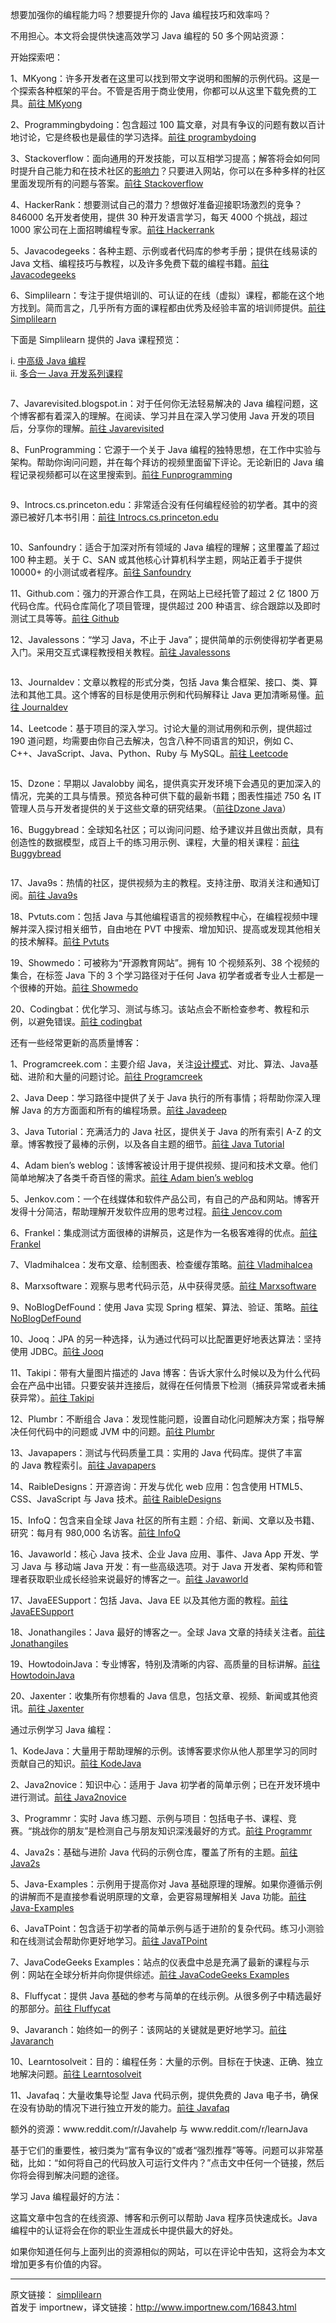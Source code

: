 <p>想要加强你的编程能力吗？想要提升你的 Java 编程技巧和效率吗？</p>
<p>不用担心。本文将会提供快速高效学习 Java 编程的 50 多个网站资源：</p>
<p>开始探索吧：</p>
<p>1、MKyong：许多开发者在这里可以找到带文字说明和图解的示例代码。这是一个探索各种框架的平台。不管是否用于商业使用，你都可以从这里下载免费的工具。<a class="external" href="http://www.mkyong.com/" rel="nofollow" target="_blank">前往 MKyong</a></p>
<p>2、Programmingbydoing：包含超过 100 篇文章，对具有争议的问题有数以百计地讨论，它是终极也是最佳的学习选择。<a class="external" href="http://programmingbydoing.com/" rel="nofollow" target="_blank">前往 programbydoing</a></p>
<p>3、Stackoverflow：面向通用的开发技能，可以互相学习提高；解答将会如何同时提升自己能力和在技术社区的<span class="wp_keywordlink"><a class="external" title="影响力" href="http://www.amazon.cn/gp/product/B0044KME2E/ref=as_li_qf_sp_asin_il_tl?ie=UTF8&amp;tag=importnew-23&amp;linkCode=as2&amp;camp=536&amp;creative=3200&amp;creativeASIN=B0044KME2E" rel="nofollow" target="_blank">影响力</a>？只要进入网站，你可以在多种多样的社区里面发现所有的问题与答案。<a class="external" href="http://stackoverflow.com/questions/tagged/java" rel="nofollow" target="_blank">前往 Stackoverflow</a></span></p>
<p>4、HackerRank：想要测试自己的潜力？想做好准备迎接职场激烈的竞争？846000 名开发者使用，提供 30 种开发语言学习，每天 4000 个挑战，超过 1000 家公司在上面招聘编程专家。<a class="external" href="https://www.hackerrank.com/school" rel="nofollow" target="_blank">前往 Hackerrank</a></p>
<p>5、Javacodegeeks：各种主题、示例或者代码库的参考手册；提供在线易读的 Java 文档、编程技巧与教程，以及许多免费下载的编程书籍。<a class="external" href="http://www.javacodegeeks.com/" rel="nofollow" target="_blank">前往 Javacodegeeks</a></p>
<p>6、Simplilearn：专注于提供培训的、可认证的在线（虚拟）课程，都能在这个地方找到。简而言之，几乎所有方面的课程都由优秀及经验丰富的培训师提供。<a class="external" href="http://www.simplilearn.com/" rel="nofollow" target="_blank">前往 Simplilearn</a></p>
<p>下面是 Simplilearn 提供的 Java 课程预览：</p>
<p>i.&nbsp;<a class="external" href="http://www.simplilearn.com/web-app-and-programming/intermediate-and-advanced-java-programming#/osl" rel="nofollow" target="_blank">中高级 Java 编程</a><br />ii.&nbsp;<a class="external" href="http://www.simplilearn.com/web-app-and-programming/java-development-training#/osl" rel="nofollow" target="_blank">多合一 Java 开发系列课程</a></p>
<p><img src="http://ww1.sinaimg.cn/mw690/b254dc71gw1ex1mu74mafj208c04674m.jpg" alt="" /></p>
<p>7、Javarevisited.blogspot.in：对于任何你无法轻易解决的 Java 编程问题，这个博客都有着深入的理解。在阅读、学习并且在深入学习使用 Java 开发的项目后，分享你的理解。<a class="external" href="http://javarevisited.blogspot.in/" rel="nofollow" target="_blank">前往 Javarevisited</a></p>
<p>8、FunProgramming：它源于一个关于 Java 编程的独特思想，在工作中实验与架构。帮助你询问问题，并在每个拜访的视频里面留下评论。无论新旧的 Java 编程记录视频都可以在这里搜索到。<a class="external" href="http://funprogramming.org/" rel="nofollow" target="_blank">前往 Funprogramming</a></p>
<p><img src="http://ww3.sinaimg.cn/mw690/b254dc71gw1ex1mu7oe5ej208c046aam.jpg" alt="" /></p>
<p>9、Introcs.cs.princeton.edu：非常适合没有任何编程经验的初学者。其中的资源已被好几本书引用：<a class="external" href="http://introcs.cs.princeton.edu/java/home/" rel="nofollow" target="_blank">前往 Introcs.cs.princeton.edu</a></p>
<p><img src="http://ww3.sinaimg.cn/mw690/b254dc71gw1ex1mu85uzmj208c046q34.jpg" alt="" /></p>
<p>10、Sanfoundry：适合于加深对所有领域的 Java 编程的理解；这里覆盖了超过 100 种主题。关于 C、SAN 或其他核心计算机科学主题，网站正着手于提供 10000+ 的小测试或者程序。<a class="external" href="http://www.sanfoundry.com/java-questions-answers-freshers-experienced/" rel="nofollow" target="_blank">前往 Sanfoundry</a></p>
<p>11、Github.com：强力的开源合作工具，在网站上已经托管了超过 2 亿 1800 万代码仓库。代码仓库简化了项目管理，提供超过 200 种语言、综合跟踪以及即时测试工具等等。<a class="external" href="https://github.com/" rel="nofollow" target="_blank">前往 Github</a></p>
<p>12、Javalessons：&ldquo;学习 Java，不止于 Java&rdquo;；提供简单的示例使得初学者更易入门。采用交互式课程教授相关教程。<a class="external" href="http://javalessons.com/" rel="nofollow" target="_blank">前往 Javalessons</a></p>
<p><img src="http://ww4.sinaimg.cn/mw690/b254dc71gw1ex1mu8kvjjj208c046wet.jpg" alt="" /></p>
<p>13、Journaldev：文章以教程的形式分类，包括 Java 集合框架、接口、类、算法和其他工具。这个博客的目标是使用示例和代码解释让 Java 更加清晰易懂。<a class="external" href="http://www.journaldev.com/" rel="nofollow" target="_blank">前往 Journaldev</a></p>
<p>14、Leetcode：基于项目的深入学习。讨论大量的测试用例和示例，提供超过 190 道问题，均需要由你自己去解决，包含八种不同语言的知识，例如 C、C++、JavaScript、Java、Python、Ruby 与 MySQL。<a class="external" href="https://leetcode.com/" rel="nofollow" target="_blank">前往 Leetcode</a></p>
<p><img src="http://ww1.sinaimg.cn/mw690/b254dc71gw1ex1mu95dj0j208c046aac.jpg" alt="" /></p>
<p>15、Dzone：早期以 Javalobby 闻名，提供真实开发环境下会遇见的更加深入的情况，完美的工具与情景。预览各种可供下载的最新书籍；图表性描述 750 名 IT 管理人员与开发者提供的关于这些文章的研究结果。（<a class="external" href="https://dzone.com/java-jdk-development-tutorials-tools-news" rel="nofollow" target="_blank">前往Dzone Java</a>）</p>
<p>16、Buggybread：全球知名社区；可以询问问题、给予建议并且做出贡献，具有创造性的数据模型，成百上千的练习用示例、课程，大量的相关课程：<a class="external" href="http://www.buggybread.com/2013/09/java-online-practice-tests.html" rel="nofollow" target="_blank">前往 Buggybread</a></p>
<p><img src="http://ww1.sinaimg.cn/mw690/b254dc71gw1ex1mu9ndm6j208c0460t4.jpg" alt="" /></p>
<p>17、Java9s：热情的社区，提供视频为主的教程。支持注册、取消关注和通知订阅。<a class="external" href="http://java9s.com/" rel="nofollow" target="_blank">前往 Java9s</a></p>
<p>18、Pvtuts.com：包括 Java 与其他编程语言的视频教程中心，在编程视频中理解并深入探讨相关细节，自由地在 PVT 中搜索、增加知识、提高或发现其他相关的技术解释。<a class="external" href="http://pvtuts.com/java/java-introduction" rel="nofollow" target="_blank">前往 Pvtuts</a></p>
<p>19、Showmedo：可被称为&ldquo;开源教育网站&rdquo;。拥有 10 个视频系列、38 个视频的集合，在标签 Java 下的 3 个学习路径对于任何 Java 初学者或者专业人士都是一个很棒的开始。<a class="external" href="http://showmedo.com/videotutorials/java" rel="nofollow" target="_blank">前往 Showmedo</a></p>
<p>20、Codingbat：优化学习、测试与练习。该站点会不断检查参考、教程和示例，以避免错误。<a class="external" href="http://codingbat.com/" rel="nofollow" target="_blank">前往 codingbat</a></p>
<p>还有一些经常更新的高质量博客：</p>
<p>1、Programcreek.com：主要介绍 Java，关注<span class="wp_keywordlink_affiliate"><a class="external" title="设计模式:可复用面向对象软件的基础" href="http://www.amazon.cn/gp/product/B001130JN8/ref=as_li_qf_sp_asin_il_tl?ie=UTF8&amp;tag=importnew-23&amp;linkCode=as2&amp;camp=536&amp;creative=3200&amp;creativeASIN=B001130JN8" rel="nofollow" target="_blank">设计模式</a>、对比、算法、Java基础、进阶和大量的问题讨论。<a class="external" href="http://www.programcreek.com/" rel="nofollow" target="_blank">前往 Programcreek</a></span></p>
<p>2、Java Deep：学习路径中提供了关于 Java 执行的所有事情；将帮助你深入理解 Java 的方方面面和所有的编程场景。<a class="external" href="https://javax0.wordpress.com/" rel="nofollow" target="_blank">前往 Javadeep</a></p>
<p>3、Java Tutorial：充满活力的 Java 社区，提供关于 Java 的所有索引 A-Z 的文章。博客教授了最棒的示例，以及各自主题的细节。<a class="external" href="http://www.java2s.com/Tutorials/Java/" rel="nofollow" target="_blank">前往 Java Tutorial</a></p>
<p>4、Adam bien&rsquo;s weblog：该博客被设计用于提供视频、提问和技术文章。他们简单地解决了各类千奇百怪的需求。<a class="external" href="http://www.adam-bien.com/roller/abien/" rel="nofollow" target="_blank">前往 Adam bien&rsquo;s weblog</a></p>
<p>5、Jenkov.com：一个在线媒体和软件产品公司，有自己的产品和网站。博客开发得十分简洁，帮助理解开发软件应用的思考过程。<a class="external" href="http://tutorials.jenkov.com/" rel="nofollow" target="_blank">前往 Jencov.com</a></p>
<p>6、Frankel：集成测试方面很棒的讲解员，这是作为一名极客难得的优点。<a class="external" href="http://blog.frankel.ch/" rel="nofollow" target="_blank">前往 Frankel</a></p>
<p>7、Vladmihalcea：发布文章、绘制图表、检查缓存策略。<a class="external" href="http://vladmihalcea.com/" rel="nofollow" target="_blank">前往 Vladmihalcea</a></p>
<p>8、Marxsoftware：观察与思考代码示范，从中获得灵感。<a class="external" href="http://marxsoftware.blogspot.in/" rel="nofollow" target="_blank">前往 Marxsoftware</a></p>
<p>9、NoBlogDefFound：使用 Java 实现 Spring 框架、算法、验证、策略。<a class="external" href="http://www.nurkiewicz.com/" rel="nofollow" target="_blank">前往 NoBlogDefFound</a></p>
<p>10、Jooq：JPA 的另一种选择，认为通过代码可以比配置更好地表达算法：坚持使用 JDBC。<a class="external" href="http://blog.jooq.org/category/java/" rel="nofollow" target="_blank">前往 Jooq</a></p>
<p>11、Takipi：带有大量图片描述的 Java 博客：告诉大家什么时候以及为什么代码会在产品中出错。只要安装并连接后，就得在任何情景下检测（捕获异常或者未捕获异常）。<a class="external" href="http://blog.takipi.com/category/code/java/" rel="nofollow" target="_blank">前往 Takipi</a></p>
<p>12、Plumbr：不断组合 Java：发现性能问题，设置自动化问题解决方案；指导解决任何代码中的问题或 JVM 中的问题。<a class="external" href="https://plumbr.eu/blog" rel="nofollow" target="_blank">前往 Plumbr</a></p>
<p>13、Javapapers：测试与代码质量工具：实用的 Java 代码库。提供了丰富的&nbsp;Java 教程索引。<a class="external" href="http://javapapers.com/category/java/" rel="nofollow" target="_blank">前往 Javapapers</a></p>
<p>14、RaibleDesigns：开源咨询：开发与优化 web 应用：包含使用 HTML5、CSS、JavaScript 与 Java 技术。<a class="external" href="http://raibledesigns.com/rd/category/Java" rel="nofollow" target="_blank">前往 RaibleDesigns</a></p>
<p>15、InfoQ：包含来自全球 Java 社区的所有主题：介绍、新闻、文章以及书籍、研究：每月有 980,000 名访客。<a class="external" href="http://www.infoq.com/java/" rel="nofollow" target="_blank">前往 InfoQ</a></p>
<p>16、Javaworld：核心 Java 技术、企业 Java 应用、事件、Java App 开发、学习 Java 与 移动端 Java 开发：有一些高级选项。对于 Java 开发者、架构师和管理者获取职业成长经验来说最好的博客之一。<a class="external" href="http://www.javaworld.com/" rel="nofollow" target="_blank">前往 Javaworld</a></p>
<p>17、JavaEESupport：包括 Java、Java EE 以及其他方面的教程。<a class="external" href="http://javaeesupportpatterns.blogspot.in/" rel="nofollow" target="_blank">前往 JavaEESupport</a></p>
<p>18、Jonathangiles：Java 最好的博客之一。全球 Java 文章的持续关注者。<a class="external" href="http://jonathangiles.net/blog/" rel="nofollow" target="_blank">前往 Jonathangiles</a></p>
<p>19、HowtodoinJava：专业博客，特别及清晰的内容、高质量的目标讲解。<a class="external" href="http://howtodoinjava.com/" rel="nofollow" target="_blank">前往 HowtodoinJava</a></p>
<p>20、Jaxenter：收集所有你想看的 Java 信息，包括文章、视频、新闻或其他资讯。<a class="external" href="http://jaxenter.com/articles" rel="nofollow" target="_blank">前往 Jaxenter</a></p>
<p>通过示例学习 Java 编程：</p>
<p>1、KodeJava：大量用于帮助理解的示例。该博客要求你从他人那里学习的同时贡献自己的知识。<a class="external" href="http://kodejava.org/" rel="nofollow" target="_blank">前往 KodeJava</a></p>
<p>2、Java2novice：知识中心：适用于 Java 初学者的简单示例；已在开发环境中进行测试。<a class="external" href="http://www.java2novice.com/" rel="nofollow" target="_blank">前往 Java2novice</a></p>
<p>3、Programmr：实时 Java 练习题、示例与项目：包括电子书、课程、竞赛。&ldquo;挑战你的朋友&rdquo;是检测自己与朋友知识深浅最好的方式。<a class="external" href="http://www.programmr.com/zone/java" rel="nofollow" target="_blank">前往 Programmr</a></p>
<p>4、Java2s：基础与进阶 Java 代码的示例仓库，覆盖了所有的主题。<a class="external" href="http://www.java2s.com/Tutorials/Java/" rel="nofollow" target="_blank">前往 Java2s</a></p>
<p>5、Java-Examples：示例用于提高你对 Java 基础原理的理解。如果你遵循示例的讲解而不是直接参看说明原理的文章，会更容易理解相关 Java 功能。<a class="external" href="http://www.java-examples.com/" rel="nofollow" target="_blank">前往 Java-Examples</a></p>
<p>6、JavaTPoint：包含适于初学者的简单示例与适于进阶的复杂代码。练习小测验和在线测试会帮助你更好地学习。<a class="external" href="http://www.javatpoint.com/simple-program-of-java" rel="nofollow" target="_blank">前往 JavaTPoint</a></p>
<p>7、JavaCodeGeeks Examples：站点的仪表盘中总是充满了最新的课程与示例：网站在全球分析并向你提供综述。<a class="external" href="http://examples.javacodegeeks.com/" rel="nofollow" target="_blank">前往 JavaCodeGeeks Examples</a></p>
<p>8、Fluffycat：提供 Java 基础的参考与简单的在线示例。从很多例子中精选最好的那部分。<a class="external" href="http://www.fluffycat.com/Java/" rel="nofollow" target="_blank">前往 Fluffycat</a></p>
<p>9、Javaranch：始终如一的例子：该网站的关键就是更好地学习。<a class="external" href="http://www.javaranch.com/styleLong.jsp" rel="nofollow" target="_blank">前往 Javaranch</a></p>
<p>10、Learntosolveit：目的：编程任务：大量的示例。目标在于快速、正确、独立地解决问题。<a class="external" href="http://www.learntosolveit.com/java/" rel="nofollow" target="_blank">前往 Learntosolveit</a></p>
<p>11、Javafaq：大量收集导论型 Java 代码示例，提供免费的 Java 电子书，确保在没有协助的情况下进行独立开发的能力。<a class="external" href="http://www.javafaq.nu/" rel="nofollow" target="_blank">前往 Javafaq</a></p>
<p>额外的资源：www.reddit.com/r/Javahelp 与 www.reddit.com/r/learnJava</p>
<p>基于它们的重要性，被归类为&ldquo;富有争议的&rdquo;或者&ldquo;强烈推荐&rdquo;等等。问题可以非常基础，比如：&ldquo;如何将自己的代码放入可运行文件内？&rdquo;点击文中任何一个链接，然后你将会得到解决问题的途径。</p>
<p>学习 Java 编程最好的方法：</p>
<p>这篇文章中包含的在线资源、博客和示例可以帮助 Java 程序员快速成长。Java 编程中的认证将会在你的职业生涯成长中提供最大的好处。</p>
<p>如果你知道任何与上面列出的资源相似的网站，可以在评论中告知，这将会为本文增加更多有价值的内容。</p>
<hr />
<p>原文链接：&nbsp;<a class="external" href="http://www.simplilearn.com/resources/web-app-and-programming-articles/top-20-online-resources-to-learn-java-programming-faster-and-better" rel="nofollow" target="_blank">simplilearn</a><br />首发于 importnew，译文链接：<a href="http://www.importnew.com/16843.html">http://www.importnew.com/16843.html</a></p>
<p>&nbsp;</p>